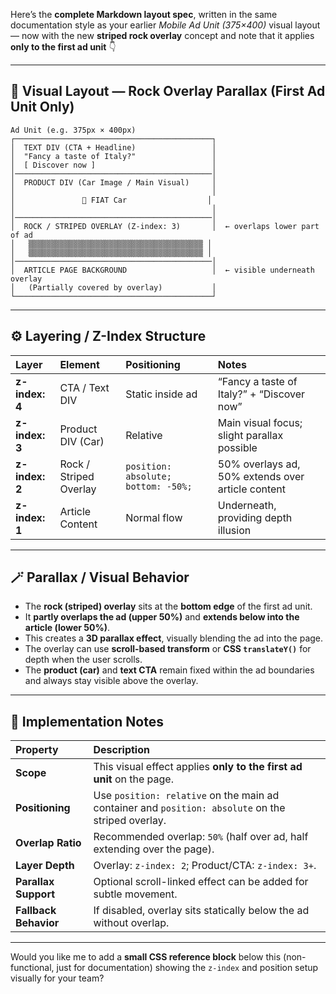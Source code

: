 Here’s the **complete Markdown layout spec**, written in the same documentation style as your earlier *Mobile Ad Unit (375×400)* visual layout — now with the new **striped rock overlay** concept and note that it applies **only to the first ad unit** 👇

---

## 🧱 Visual Layout — Rock Overlay Parallax (First Ad Unit Only)

```
Ad Unit (e.g. 375px × 400px)
┌────────────────────────────────────────────┐
│  TEXT DIV (CTA + Headline)                 │
│  "Fancy a taste of Italy?"                 │
│  [ Discover now ]                          │
│────────────────────────────────────────────│
│  PRODUCT DIV (Car Image / Main Visual)     │
│                                            │
│               🚗 FIAT Car                  │
│                                            │
│────────────────────────────────────────────│
│  ROCK / STRIPED OVERLAY (Z-index: 3)       │  ← overlaps lower part of ad
│   ▒▒▒▒▒▒▒▒▒▒▒▒▒▒▒▒▒▒▒▒▒▒▒▒▒▒▒▒▒▒▒▒▒▒▒▒▒▒▒ │
│   ▒▒▒▒▒▒▒▒▒▒▒▒▒▒▒▒▒▒▒▒▒▒▒▒▒▒▒▒▒▒▒▒▒▒▒▒▒▒▒ │
│────────────────────────────────────────────│
│  ARTICLE PAGE BACKGROUND                   │  ← visible underneath overlay
│   (Partially covered by overlay)           │
└────────────────────────────────────────────┘
```

---

## ⚙️ Layering / Z-Index Structure

| Layer          | Element                | Positioning                         | Notes                                             |
| :------------- | :--------------------- | :---------------------------------- | :------------------------------------------------ |
| **z-index: 4** | CTA / Text DIV         | Static inside ad                    | “Fancy a taste of Italy?” + “Discover now”        |
| **z-index: 3** | Product DIV (Car)      | Relative                            | Main visual focus; slight parallax possible       |
| **z-index: 2** | Rock / Striped Overlay | `position: absolute; bottom: -50%;` | 50% overlays ad, 50% extends over article content |
| **z-index: 1** | Article Content        | Normal flow                         | Underneath, providing depth illusion              |

---

## 🪄 Parallax / Visual Behavior

* The **rock (striped) overlay** sits at the **bottom edge** of the first ad unit.
* It **partly overlaps the ad (upper 50%)** and **extends below into the article (lower 50%)**.
* This creates a **3D parallax effect**, visually blending the ad into the page.
* The overlay can use **scroll-based transform** or **CSS `translateY()`** for depth when the user scrolls.
* The **product (car)** and **text CTA** remain fixed within the ad boundaries and always stay visible above the overlay.

---

## 🧩 Implementation Notes

| Property              | Description                                                                                        |
| :-------------------- | :------------------------------------------------------------------------------------------------- |
| **Scope**             | This visual effect applies **only to the first ad unit** on the page.                              |
| **Positioning**       | Use `position: relative` on the main ad container and `position: absolute` on the striped overlay. |
| **Overlap Ratio**     | Recommended overlap: `50%` (half over ad, half extending over the page).                           |
| **Layer Depth**       | Overlay: `z-index: 2`; Product/CTA: `z-index: 3+`.                                                 |
| **Parallax Support**  | Optional scroll-linked effect can be added for subtle movement.                                    |
| **Fallback Behavior** | If disabled, overlay sits statically below the ad without overlap.                                 |

---

Would you like me to add a **small CSS reference block** below this (non-functional, just for documentation) showing the `z-index` and position setup visually for your team?
